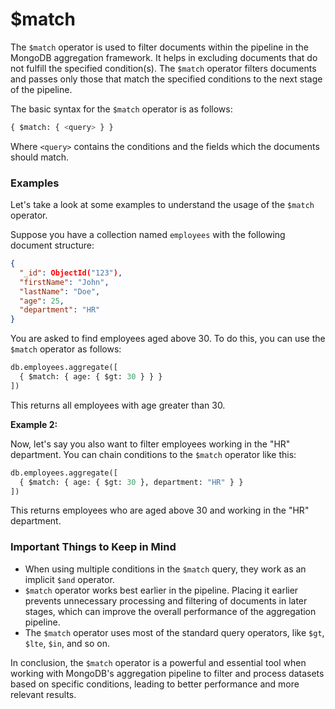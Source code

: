 # $match

The `$match` operator is used to filter documents within the pipeline in the MongoDB aggregation framework. It helps in excluding documents that do not fulfill the specified condition(s). The `$match` operator filters documents and passes only those that match the specified conditions to the next stage of the pipeline.

The basic syntax for the `$match` operator is as follows:

```python
{ $match: { <query> } }
```

Where `<query>` contains the conditions and the fields which the documents should match.

### Examples

Let's take a look at some examples to understand the usage of the `$match` operator.

Suppose you have a collection named `employees` with the following document structure:

```json
{
  "_id": ObjectId("123"),
  "firstName": "John",
  "lastName": "Doe",
  "age": 25,
  "department": "HR"
}
```
You are asked to find employees aged above 30. To do this, you can use the `$match` operator as follows:

```python
db.employees.aggregate([
  { $match: { age: { $gt: 30 } } }
])
```

This returns all employees with age greater than 30.

**Example 2:**

Now, let's say you also want to filter employees working in the "HR" department. You can chain conditions to the `$match` operator like this:

```python
db.employees.aggregate([
  { $match: { age: { $gt: 30 }, department: "HR" } }
])
```

This returns employees who are aged above 30 and working in the "HR" department.

### Important Things to Keep in Mind

- When using multiple conditions in the `$match` query, they work as an implicit `$and` operator.
- `$match` operator works best earlier in the pipeline. Placing it earlier prevents unnecessary processing and filtering of documents in later stages, which can improve the overall performance of the aggregation pipeline.
- The `$match` operator uses most of the standard query operators, like `$gt`, `$lte`, `$in`, and so on.

In conclusion, the `$match` operator is a powerful and essential tool when working with MongoDB's aggregation pipeline to filter and process datasets based on specific conditions, leading to better performance and more relevant results.